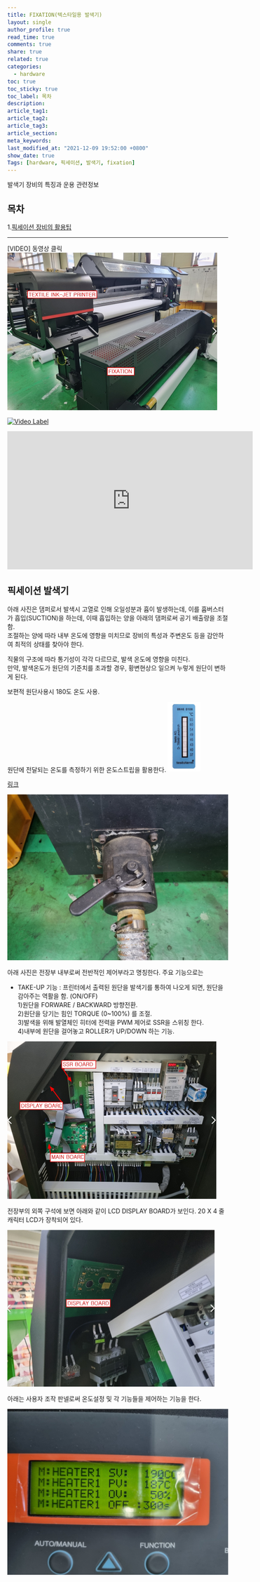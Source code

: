 ```yaml
---
title: FIXATION(텍스타일용 발색기)
layout: single
author_profile: true
read_time: true
comments: true
share: true
related: true
categories:
  - hardware
toc: true
toc_sticky: true
toc_label: 목차
description:
article_tag1:
article_tag2:
article_tag3:
article_section:
meta_keywords:
last_modified_at: "2021-12-09 19:52:00 +0800"
show_date: true
Tags: [hardware, 픽세이션, 발색기, fixation]
---
```


발색기 장비의 특징과 운용 관련정보

## 목차

1.[픽세이션 장비의 활용팁](#픽세이션-발색기)

---

[VIDEO] 동영상 클릭<BR>
[<img src="../../../assets\images\post\hardware\2021-12-09-fixation\set.jpg" alt="rpi1" style="zoom: 50%;"/>](https://youtu.be/sMRTGEQJF0Y)

[![Video Label](http://img.youtube.com/vi/sMRTGEQJF0Y/0.jpg)](https://youtu.be/sMRTGEQJF0Y)

<iframe width="560" height="315" src="https://www.youtube.com/embed/sMRTGEQJF0Y" frameborder="0" allowfullscreen></iframe>

## 픽세이션 발색기

아래 사진은 댐퍼로서 발색시 고열로 인해 오일성분과 흄이 발생하는데, 이를 흄버스터가 흡입(SUCTION)을 하는데, 이때 흡입하는 양을 아래의 댐퍼로써 공기 배출량을 조절함.<BR> 조절하는 양에 따라 내부 온도에 영향을 미치므로 장비의 특성과 주변온도 등을 감안하여 최적의 상태를 찾아야 한다.

직물의 구조에 따라 통기성이 각각 다르므로, 발색 온도에 영향을 미친다.<BR>
만약, 발색온도가 원단의 기준치를 초과할 경우, 황변현상으 일으켜 누렇게 원단이 변하게 된다.

보편적 원단사용시 180도 온도 사용.

원단에 전달되는 온도를 측정하기 위한 온도스트립을 활용한다.
<img src="../../../assets\images\post\hardware\2021-12-09-fixation\testoterm.jpg" alt="rpi1" style="zoom: 50%;"/>

[링크](https://www.testo.com/en-US/testoterm/p/0646-0108)

<img src="../../../assets\images\post\hardware\2021-12-09-fixation\airFlow.jpg" alt="rpi1" style="zoom: 50%;"/>

아래 사진은 전장부 내부로써 전반적인 제어부라고 명칭한다.
주요 기능으로는

- TAKE-UP 기능 : 프린터에서 출력된 원단을 발색기를 통하여 나오게 되면, 원단을 감아주는 역활을 함. (ON/OFF)<BR> 1)원단을 FORWARE / BACKWARD 방향전환.<BR> 2)원단을 당기는 힘인 TORQUE (0~100%) 를 조절.<BR> 3)발색을 위해 발열체인 히터에 전력을 PWM 제어로 SSR을 스위칭 한다.<BR> 4)내부에 원단을 걸어놓고 ROLLER가 UP/DOWN 하는 기능.

<img src="../../../assets\images\post\hardware\2021-12-09-fixation\InsidePannel.jpg" alt="rpi1" style="zoom: 50%;"/>

전장부의 외쪽 구석에 보면 아래와 같이 LCD DISPLAY BOARD가 보인다.
20 X 4 줄 캐릭터 LCD가 장착되어 있다.

<img src="../../../assets\images\post\hardware\2021-12-09-fixation\displayBoard.jpg" alt="rpi1" style="zoom: 50%;"/>

아래는 사용자 조작 판넬로써 온도설정 및 각 기능들을 제어하는 기능을 한다.

<img src="../../../assets\images\post\hardware\2021-12-09-fixation\controlPannel.jpg" alt="rpi1" style="zoom: 50%;"/>
